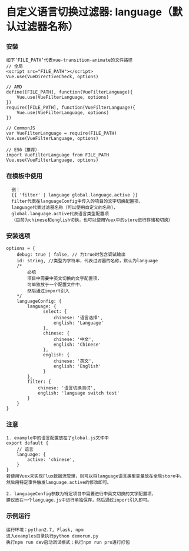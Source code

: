 # 自定义语言切换过滤器: language（默认过滤器名称）

### 安装
	如下‘FILE_PATH’代表vue-transition-animate的文件路径
	// 全局
	<script src="FILE_PATH"></script>
	Vue.use(VueDirectiveCheck, options)
	
	// AMD		
	define([FILE_PATH], function(VueFilterLanguage){
		Vue.use(VueFilterLanguage, options)
	})
	require([FILE_PATH], function(VueFilterLanguage){
		Vue.use(VueFilterLanguage, options)
	})
	
	// CommonJS
	var VueFilterLanguage = require(FILE_PATH)
	Vue.use(VueFilterLanguage, options)
	
	// ES6（推荐）
	import VueFilterLanguage from FILE_PATH
	Vue.use(VueFilterLanguage, options)

### 在模板中使用
	  例：
	  {{ 'filter' | language global.language.active }}
	  filter代表在languageConfig中传入的项目的文字切换配置项，
	  language代表过滤器名称（可以使用自定义的名称），
	  global.language.active代表语言类型配置项
	  （目前为chinese和english切换，也可以使用Vuex中的store进行存储和切换）

### 安装选项
	options = {
		debug: true | false, // 为true时包含调试输出
		id: string, //类型为字符串，代表过滤器的名称，默认为language
		/*	
			必填
			项目中需要中英文切换的文字配置项，
			可单独放于一个配置文件中，
			然后通过import引入
		*/
		languageConfig: {
     		language: {
     			  select: {
    		          chinese: '语言选择',
    			      english: 'Language'
    			  },
    			  chinese: {
    				  chinese: '中文',
    				  english: 'Chinese'
    			  },
    			  english: {
                  	  chinese: '英文',
    				  english: 'English'
    			  }
     		},
     		filter: {
     	        chinese: '语言切换测试',
     	        english: 'language switch test'
     		}
    	}
	}
	
### 注意
	1. example中的语言配置放在了global.js文件中
	export default {
	    // 语言
	    language: {
            active: 'chinese',
        }
    }
    若使用Vuex来实现Flux数据流管理，则可以将language语言类型变量放在全局store中。
    然后用特定事件触发language.active的修改即可。
    
    2. languageConfig参数为特定项目中需要进行中英文切换的文字配置项，
    建议放在一个language.js中进行单独保存，然后通过inport引入即可。
    
### 示例运行
	运行环境：python2.7, Flask, npm
	进入examples目录执行python demorun.py
	执行npm run dev启动调试模式；执行npm run pro进行打包
	